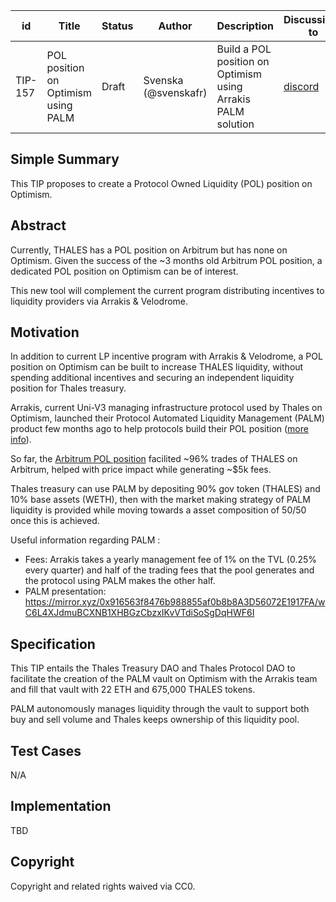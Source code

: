 | id    | Title | Status      | Author  | Description | Discussions to | Created    |
| ----- | ----- | ----------- | ------- | ----------- | -------------- | ---------- |
| TIP-157 | POL position on Optimism using PALM | Draft | Svenska (@svenskafr) | Build a POL position on Optimism using Arrakis PALM solution | [discord](https://discord.gg/thales) | 2023-07-30 |

## Simple Summary

This TIP proposes to create a Protocol Owned Liquidity (POL) position on Optimism.

## Abstract

Currently, THALES has a POL position on Arbitrum but has none on Optimism. Given the success of the ~3 months old Arbitrum POL position, a dedicated POL position on Optimism can be of interest.

This new tool will complement the current program distributing incentives to liquidity providers via Arrakis & Velodrome.

## Motivation

In addition to current LP incentive program with Arrakis & Velodrome, a POL position on Optimism can be built to increase THALES liquidity, without spending additional incentives and securing an independent liquidity position for Thales treasury.

Arrakis, current Uni-V3 managing infrastructure protocol used by Thales on Optimism, launched their Protocol Automated Liquidity Management (PALM) product few months ago to help protocols build their POL position ([more info](https://resources.arrakis.fi/palm/introduction)).

So far, the [Arbitrum POL position](https://dune.com/arrakis_finance/palm-arbitrum?vault_t26da1=0xda1a94048e912a5ce5ede296cfa31c787e1748cc&vaultName_eedf23=selection+by+address) facilited ~96% trades of THALES on Arbitrum, helped with price impact while generating ~$5k fees.

Thales treasury can use PALM by depositing 90% gov token (THALES) and 10% base assets (WETH), then with the market making strategy of PALM liquidity is provided while moving towards a asset composition of 50/50 once this is achieved.

Useful information regarding PALM :
- Fees: Arrakis takes a yearly management fee of 1% on the TVL (0.25% every quarter) and half of the trading fees that the pool generates and the protocol using PALM makes the other half.
- PALM presentation: https://mirror.xyz/0x916563f8476b988855af0b8b8A3D56072E1917FA/wC6L4XJdmuBCXNB1XHBGzCbzxIKvVTdiSoSgDqHWF6I

## Specification

This TIP entails the Thales Treasury DAO and Thales Protocol DAO to facilitate the creation of the PALM vault on Optimism with the Arrakis team and fill that vault with 22 ETH and 675,000 THALES tokens.

PALM autonomously manages liquidity through the vault to support both buy and sell volume and Thales keeps ownership of this liquidity pool.

## Test Cases

N/A

## Implementation

TBD

## Copyright

Copyright and related rights waived via CC0.
